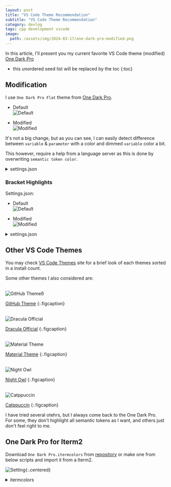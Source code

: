 ```yaml
---
layout: post
title: "VS Code Theme Recommendation"
subtitle: "VS Code Theme Recommendation"
category: devlog
tags: cpp development vscode
image:
  path: /assets/img/2024-03-17/one-dark-pro-modified.png
---
```


In this article, I'll present you my current favorite VS Code theme (modified) [One Dark Pro]

[One Dark Pro]: https://marketplace.visualstudio.com/items?itemName=zhuangtongfa.Material-theme

<!--more-->

* this unordered seed list will be replaced by the toc
{:toc}

## Modification

I use `One Dark Pro Flat` theme from [One Dark Pro].

* Default<br>
  ![Default](/assets/img/2024-03-17/one-dark-pro-default.png)

* Modified<br>
  ![Modified](/assets/img/2024-03-17/one-dark-pro-modified.png)

It's not a big change, but as you can see, I can easily detect difference between `variable` & `parameter` with a color and dimmed `variable` color a bit.

This however, require a help from a language server as this is done by overwriting `semantic token color`.

<details>
<summary>settings.json</summary>
<div markdown="1">
```json
"editor.semanticTokenColorCustomizations": {
  "[One Dark Pro Flat]": {
    "rules": {
      "variable": "#E06C75",
      "property": "#82B1FF",
      "parameter": "#B392F0"
    }
  }
},
```
</div>
</details>

### Bracket Highlights

Settings.json:

* Default<br>
  ![Default](/assets/img/2024-03-17/bracket-default.png)

* Modified<br>
  ![Modified](/assets/img/2024-03-17/bracket-modified.png)

<details>
<summary>settings.json</summary>
<div markdown="1">
```json
"workbench.colorCustomizations": {
  "editorBracketHighlight.foreground1": "#E5C07B",
  "editorBracketHighlight.foreground2": "#B392F0",
  "editorBracketHighlight.foreground3": "#61AFEF",
  "editorBracketHighlight.foreground4": "#98C379",
  "editorBracketHighlight.foreground5": "#87cefa",
  "editorBracketHighlight.foreground6": "#CCFF90",
  "editorBracketHighlight.unexpectedBracket.foreground": "#F44747"
},
```
</div>
</details>

## Other VS Code Themes

You may check [VS Code Themes] site for a brief look of each themes sorted in a install count.

Some other themes I also considered are:

<br>![GitHub Theme](/assets/img/2024-03-17/github-dark.svg)ß

[GitHub Theme]
{:.figcaption}

<br>![Dracula Official](/assets/img/2024-03-17/dracula.svg)

[Dracula Official]
{:.figcaption}

<br>![Material Theme](/assets/img/2024-03-17/material-theme-darker.svg)

[Material Theme]
{:.figcaption}

<br>![Night Owl](/assets/img/2024-03-17/night-owl.svg)

[Night Owl]
{:.figcaption}

<br>![Catppuccin](/assets/img/2024-03-17/catppuccin-mocha.svg)

[Catppuccin]
{:.figcaption}

I have tried several otehrs, but I always come back to the One Dark Pro.<br>
For some, they don't highlight all semantic tokens as I want, and others just don't feel right to me.

[VS Code Themes]: https://vscodethemes.com/?language=cpp&type=dark&sortBy=installs
[GitHub Theme]: https://marketplace.visualstudio.com/items?itemName=GitHub.github-vscode-theme
[Dracula Official]: https://marketplace.visualstudio.com/items?itemName=dracula-theme.theme-dracula
[Material Theme]: https://marketplace.visualstudio.com/items?itemName=Equinusocio.vsc-material-theme
[Night Owl]: https://marketplace.visualstudio.com/items?itemName=sdras.night-owl
[Catppuccin]: https://marketplace.visualstudio.com/items?itemName=Catppuccin.catppuccin-vsc

## One Dark Pro for Iterm2

Download `One Dark Pro.itermcolors` from [repository] or make one from below scripts and import it from a Iterm2.

![Setting](/assets/img/2024-03-17/iterm2.png){:.centered}

<details>
<summary>itermcolors</summary>
<div markdown="1">
```xml
<?xml version="1.0" encoding="UTF-8"?>
<!DOCTYPE plist PUBLIC "-//Apple//DTD PLIST 1.0//EN" "http://www.apple.com/DTDs/PropertyList-1.0.dtd">
<plist version="1.0">
<dict>
 <key>Ansi 0 Color</key>
 <dict>
  <key>Alpha Component</key>
  <real>1</real>
  <key>Blue Component</key>
  <real>0.32246223092079163</real>
  <key>Color Space</key>
  <string>sRGB</string>
  <key>Green Component</key>
  <real>0.26643401384353638</real>
  <key>Red Component</key>
  <real>0.24329492449760437</real>
 </dict>
 <key>Ansi 1 Color</key>
 <dict>
  <key>Alpha Component</key>
  <real>1</real>
  <key>Blue Component</key>
  <real>0.36486649513244629</real>
  <key>Color Space</key>
  <string>sRGB</string>
  <key>Green Component</key>
  <real>0.27919146418571472</real>
  <key>Red Component</key>
  <real>0.94884318113327026</real>
 </dict>
 <key>Ansi 10 Color</key>
 <dict>
  <key>Alpha Component</key>
  <real>1</real>
  <key>Blue Component</key>
  <real>0.39388945698738098</real>
  <key>Color Space</key>
  <string>sRGB</string>
  <key>Green Component</key>
  <real>0.891704261302948</real>
  <key>Red Component</key>
  <real>0.56875580549240112</real>
 </dict>
 <key>Ansi 11 Color</key>
 <dict>
  <key>Alpha Component</key>
  <real>1</real>
  <key>Blue Component</key>
  <real>0.26780635118484497</real>
  <key>Color Space</key>
  <string>sRGB</string>
  <key>Green Component</key>
  <real>0.54989564418792725</real>
  <key>Red Component</key>
  <real>0.86179488897323608</real>
 </dict>
 <key>Ansi 12 Color</key>
 <dict>
  <key>Alpha Component</key>
  <real>1</real>
  <key>Blue Component</key>
  <real>1</real>
  <key>Color Space</key>
  <string>sRGB</string>
  <key>Green Component</key>
  <real>0.69005459547042847</real>
  <key>Red Component</key>
  <real>0.090461708605289459</real>
 </dict>
 <key>Ansi 13 Color</key>
 <dict>
  <key>Alpha Component</key>
  <real>1</real>
  <key>Blue Component</key>
  <real>0.87639153003692627</real>
  <key>Color Space</key>
  <string>sRGB</string>
  <key>Green Component</key>
  <real>0.47924214601516724</real>
  <key>Red Component</key>
  <real>0.84598284959793091</real>
 </dict>
 <key>Ansi 14 Color</key>
 <dict>
  <key>Alpha Component</key>
  <real>1</real>
  <key>Blue Component</key>
  <real>0.87735253572463989</real>
  <key>Color Space</key>
  <string>sRGB</string>
  <key>Green Component</key>
  <real>0.81886249780654907</real>
  <key>Red Component</key>
  <real>0.007810110691934824</real>
 </dict>
 <key>Ansi 15 Color</key>
 <dict>
  <key>Alpha Component</key>
  <real>1</real>
  <key>Blue Component</key>
  <real>0.99999994039535522</real>
  <key>Color Space</key>
  <string>sRGB</string>
  <key>Green Component</key>
  <real>0.99999994039535522</real>
  <key>Red Component</key>
  <real>0.9999966025352478</real>
 </dict>
 <key>Ansi 2 Color</key>
 <dict>
  <key>Alpha Component</key>
  <real>1</real>
  <key>Blue Component</key>
  <real>0.39374667406082153</real>
  <key>Color Space</key>
  <string>sRGB</string>
  <key>Green Component</key>
  <real>0.8915981650352478</real>
  <key>Red Component</key>
  <real>0.57432925701141357</real>
 </dict>
 <key>Ansi 3 Color</key>
 <dict>
  <key>Alpha Component</key>
  <real>1</real>
  <key>Blue Component</key>
  <real>0.26780635118484497</real>
  <key>Color Space</key>
  <string>sRGB</string>
  <key>Green Component</key>
  <real>0.54989564418792725</real>
  <key>Red Component</key>
  <real>0.86179488897323608</real>
 </dict>
 <key>Ansi 4 Color</key>
 <dict>
  <key>Alpha Component</key>
  <real>1</real>
  <key>Blue Component</key>
  <real>1</real>
  <key>Color Space</key>
  <string>sRGB</string>
  <key>Green Component</key>
  <real>0.69005459547042847</real>
  <key>Red Component</key>
  <real>0.090461708605289459</real>
 </dict>
 <key>Ansi 5 Color</key>
 <dict>
  <key>Alpha Component</key>
  <real>1</real>
  <key>Blue Component</key>
  <real>0.87639153003692627</real>
  <key>Color Space</key>
  <string>sRGB</string>
  <key>Green Component</key>
  <real>0.47924214601516724</real>
  <key>Red Component</key>
  <real>0.84598284959793091</real>
 </dict>
 <key>Ansi 6 Color</key>
 <dict>
  <key>Alpha Component</key>
  <real>1</real>
  <key>Blue Component</key>
  <real>0.87775212526321411</real>
  <key>Color Space</key>
  <string>sRGB</string>
  <key>Green Component</key>
  <real>0.81978398561477661</real>
  <key>Red Component</key>
  <real>0.0</real>
 </dict>
 <key>Ansi 7 Color</key>
 <dict>
  <key>Alpha Component</key>
  <real>1</real>
  <key>Blue Component</key>
  <real>0.79459840059280396</real>
  <key>Color Space</key>
  <string>sRGB</string>
  <key>Green Component</key>
  <real>0.75171965360641479</real>
  <key>Red Component</key>
  <real>0.72623991966247559</real>
 </dict>
 <key>Ansi 8 Color</key>
 <dict>
  <key>Alpha Component</key>
  <real>1</real>
  <key>Blue Component</key>
  <real>0.51439088582992554</real>
  <key>Color Space</key>
  <string>sRGB</string>
  <key>Green Component</key>
  <real>0.46512907743453979</real>
  <key>Red Component</key>
  <real>0.43546438217163086</real>
 </dict>
 <key>Ansi 9 Color</key>
 <dict>
  <key>Alpha Component</key>
  <real>1</real>
  <key>Blue Component</key>
  <real>0.3651004433631897</real>
  <key>Color Space</key>
  <string>sRGB</string>
  <key>Green Component</key>
  <real>0.27986931800842285</real>
  <key>Red Component</key>
  <real>0.94453364610671997</real>
 </dict>
 <key>Background Color</key>
 <dict>
  <key>Alpha Component</key>
  <real>1</real>
  <key>Blue Component</key>
  <real>0.20697581768035889</real>
  <key>Color Space</key>
  <string>sRGB</string>
  <key>Green Component</key>
  <real>0.17255491018295288</real>
  <key>Red Component</key>
  <real>0.15368783473968506</real>
 </dict>
 <key>Badge Color</key>
 <dict>
  <key>Alpha Component</key>
  <real>0.5</real>
  <key>Blue Component</key>
  <real>0.0</real>
  <key>Color Space</key>
  <string>sRGB</string>
  <key>Green Component</key>
  <real>0.1491314172744751</real>
  <key>Red Component</key>
  <real>1</real>
 </dict>
 <key>Bold Color</key>
 <dict>
  <key>Alpha Component</key>
  <real>1</real>
  <key>Blue Component</key>
  <real>0.79459840059280396</real>
  <key>Color Space</key>
  <string>sRGB</string>
  <key>Green Component</key>
  <real>0.75171965360641479</real>
  <key>Red Component</key>
  <real>0.72623991966247559</real>
 </dict>
 <key>Cursor Color</key>
 <dict>
  <key>Alpha Component</key>
  <real>1</real>
  <key>Blue Component</key>
  <real>0.78104829788208008</real>
  <key>Color Space</key>
  <string>sRGB</string>
  <key>Green Component</key>
  <real>0.78105825185775757</real>
  <key>Red Component</key>
  <real>0.7810397744178772</real>
 </dict>
 <key>Cursor Guide Color</key>
 <dict>
  <key>Alpha Component</key>
  <real>0.25</real>
  <key>Blue Component</key>
  <real>1</real>
  <key>Color Space</key>
  <string>sRGB</string>
  <key>Green Component</key>
  <real>0.9268307089805603</real>
  <key>Red Component</key>
  <real>0.70213186740875244</real>
 </dict>
 <key>Cursor Text Color</key>
 <dict>
  <key>Alpha Component</key>
  <real>1</real>
  <key>Blue Component</key>
  <real>1</real>
  <key>Color Space</key>
  <string>sRGB</string>
  <key>Green Component</key>
  <real>1</real>
  <key>Red Component</key>
  <real>0.99999600648880005</real>
 </dict>
 <key>Foreground Color</key>
 <dict>
  <key>Alpha Component</key>
  <real>1</real>
  <key>Blue Component</key>
  <real>0.88178509473800659</real>
  <key>Color Space</key>
  <string>sRGB</string>
  <key>Green Component</key>
  <real>0.81525641679763794</real>
  <key>Red Component</key>
  <real>0.76566249132156372</real>
 </dict>
 <key>Link Color</key>
 <dict>
  <key>Alpha Component</key>
  <real>1</real>
  <key>Blue Component</key>
  <real>0.99828165769577026</real>
  <key>Color Space</key>
  <string>sRGB</string>
  <key>Green Component</key>
  <real>0.69009816646575928</real>
  <key>Red Component</key>
  <real>0.087849192321300507</real>
 </dict>
 <key>Selected Text Color</key>
 <dict>
  <key>Alpha Component</key>
  <real>1</real>
  <key>Blue Component</key>
  <real>0.88072347640991211</real>
  <key>Color Space</key>
  <string>sRGB</string>
  <key>Green Component</key>
  <real>0.81633096933364868</real>
  <key>Red Component</key>
  <real>0.76351004838943481</real>
 </dict>
 <key>Selection Color</key>
 <dict>
  <key>Alpha Component</key>
  <real>1</real>
  <key>Blue Component</key>
  <real>0.30914402008056641</real>
  <key>Color Space</key>
  <string>sRGB</string>
  <key>Green Component</key>
  <real>0.27484309673309326</real>
  <key>Red Component</key>
  <real>0.24596336483955383</real>
 </dict>
</dict>
</plist>
```
</div>
</details>
<br>

[repository]: https://github.com/chinhsuanwu/one-dark-pro-iterm

